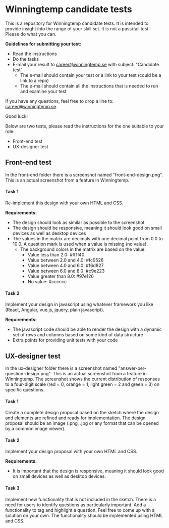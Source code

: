 # Winningtemp candidate tests

This is a repository for Winningtemp candidate tests. It is intended to provide insight into the range of your skill set. It is not a pass/fail test. Please do what you can.

**Guidelines for submitting your test:**

- Read the instructions
- Do the tasks
- E-mail your result to career@winningtemp.se with subject: "Candidate test"
	- The e-mail should contain your test or a link to your test (could be a link to a repo)
	- The e-mail should contain all the instructions that is needed to run and examine your test

If you have any questions, feel free to drop a line to: career@winningtemp.se.

Good luck!

Below are two tests, please read the instructions for the one suitable to your role:

- <a name="front-end-test">Front-end test</a>
- <a name="ux-designer-test">UX-designer test</a>

## <a name="front-end-test"></a>Front-end test

In the front-end folder there is a screenshot named "front-end-design.png". This is an actual screenshot from a feature in Winningtemp. 

#### Task 1
Re-implement this design with your own HTML and CSS.

**Requirements:**

 - The design should look as similar as possible to the screenshot
 - The design should be responsive, meaning it should look good on small devices as well as desktop devices
 - The values in the matrix are decimals with one decimal point from 0.0 to 10.0. A question mark is used when a value is missing (no value).
	 - The background colors in the matrix are based on the value:
		 - Value less than 2.0: #ff1f40
		 - Value between 2.0 and 4.0: #fc9526
		 - Value between 4.0 and 6.0: #f6d827
		 - Value between 6.0 and 8.0: #c9e223
		 - Value greater than 8.0: #97e126
		 - No value: #cccccc

#### Task 2
Implement your design in javascript using whatever framework you like (React, Angular, vue.js, jquery, plain javascript). 

**Requirements:**

- The javascript code should be able to render the design with a dynamic set of rows and columns based on some kind of data structure
- Extra points for providing unit tests with your code

## <a name="ux-designer-test"></a>UX-designer test

In the ux-designer folder there is a screenshot named "answer-per-question-design.png". This is an actual screenshot from a feature in Winningtemp. The screenshot shows the current distribution of responses to a four-digit scale (red = 0, orange = 1, light green = 2 and green = 3) on specific questions.

#### Task 1
Create a complete design proposal based on the sketch where the design and elements are refined and ready for implementation. The design proposal should be an image (.png, .jpg or any format that can be opened by a common image viewer).

#### Task 2
Implement your design proposal with your own HTML and CSS.

**Requirements:**

- It is important that the design is responsive, meaning it should look good on small devices as well as desktop devices.

#### Task 3
Implement new functionality that is not included in the sketch. There is a need for users to identify questions as particularly important. Add a functionality to tag and highlight a question. Feel free to come up with a solution on your own. The functionality should be implemented using HTML and CSS.